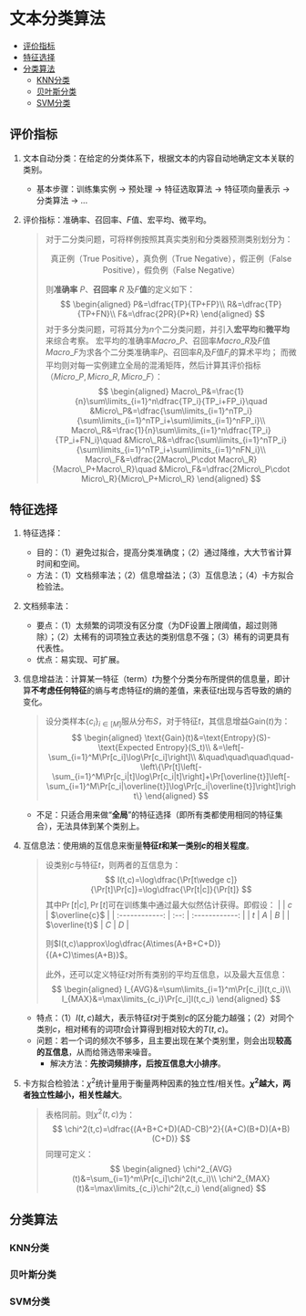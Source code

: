 # 文本分类算法

- [评价指标](#评价指标)
- [特征选择](#特征选择)
- [分类算法](#分类算法)
    - [KNN分类](#knn分类)
    - [贝叶斯分类](#贝叶斯分类)
    - [SVM分类](#svm分类)

## 评价指标

1. 文本自动分类：在给定的分类体系下，根据文本的内容自动地确定文本关联的类别。
    - 基本步骤：训练集实例 -> 预处理 -> 特征选取算法 -> 特征项向量表示 -> 分类算法 -> ...

2. 评价指标：准确率、召回率、$F$值、宏平均、微平均。
    > 对于二分类问题，可将样例按照其真实类别和分类器预测类别划分为：
    > 
    > <center>真正例（True Positive），真负例（True Negative），假正例（False Positive），假负例（False Negative）</center>
    > 
    > 则**准确率** $P$、**召回率** $R$ 及$F$**值**的定义如下：
    > $$
    > \begin{aligned}
    > P&=\dfrac{TP}{TP+FP}\\
    > R&=\dfrac{TP}{TP+FN}\\
    > F&=\dfrac{2PR}{P+R}
    > \end{aligned}
    > $$
    > 对于多分类问题，可将其分为$n$个二分类问题，并引入**宏平均**和**微平均**来综合考察。
    > 宏平均的准确率$Macro\_P$、召回率$Macro\_R$及$F$值$Macro\_F$为求各个二分类准确率$P_i$、召回率$R_i$及$F$值$F_i$的算术平均；
    > 而微平均则对每一实例建立全局的混淆矩阵，然后计算其评价指标（$Micro\_P,Micro\_R,Micro\_F$）：
    > $$
    > \begin{aligned}
    > Macro\_P&=\frac{1}{n}\sum\limits_{i=1}^n\dfrac{TP_i}{TP_i+FP_i}\quad &Micro\_P&=\dfrac{\sum\limits_{i=1}^nTP_i}{\sum\limits_{i=1}^nTP_i+\sum\limits_{i=1}^nFP_i}\\
    > Macro\_R&=\frac{1}{n}\sum\limits_{i=1}^n\dfrac{TP_i}{TP_i+FN_i}\quad &Micro\_R&=\dfrac{\sum\limits_{i=1}^nTP_i}{\sum\limits_{i=1}^nTP_i+\sum\limits_{i=1}^nFN_i}\\
    > Macro\_F&=\dfrac{2Macro\_P\cdot Macro\_R}{Macro\_P+Macro\_R}\quad &Micro\_F&=\dfrac{2Micro\_P\cdot Micro\_R}{Micro\_P+Micro\_R}
    > \end{aligned}
    > $$

## 特征选择

1. 特征选择：
    - 目的：（1）避免过拟合，提高分类准确度；（2）通过降维，大大节省计算时间和空间。
    - 方法：（1）文档频率法；（2）信息增益法；（3）互信息法；（4）卡方拟合检验法。

2. 文档频率法：
    - 要点：（1）太频繁的词项没有区分度（为DF设置上限阈值，超过则筛除）；（2）太稀有的词项独立表达的类别信息不强；（3）稀有的词更具有代表性。
    - 优点：易实现、可扩展。

3. 信息增益法：计算某一特征（term）$t$为整个分类分布所提供的信息量，即计算**不考虑任何特征**的熵与考虑特征$t$的熵的差值，来表征$t$出现与否导致的熵的变化。
    > 设分类样本$\{c_i\}_{i\in[M]}$服从分布$S$，对于特征$t$，其信息增益$\text{Gain}(t)$为：
    > $$
    > \begin{aligned}
    > \text{Gain}(t)&=\text{Entropy}(S)-\text{Expected Entropy}(S_t)\\
    > &=\left[-\sum_{i=1}^M\Pr[c_i]\log\Pr[c_i]\right]\\
    > &\quad\quad\quad\quad-\left\{\Pr[t]\left[-\sum_{i=1}^M\Pr[c_i|t]\log\Pr[c_i|t]\right]+\Pr[\overline{t}]\left[-\sum_{i=1}^M\Pr[c_i|\overline{t}]\log\Pr[c_i|\overline{t}]\right]\right\}
    > \end{aligned}
    > $$
    - 不足：只适合用来做“**全局**”的特征选择（即所有类都使用相同的特征集合），无法具体到某个类别上。

3. 互信息法：使用熵的互信息来衡量**特征$t$和某一类别$c$的相关程度**。
    > 设类别$c$与特征$t$，则两者的互信息为：
    > $$
    > I(t,c)=\log\dfrac{\Pr[t\wedge c]}{\Pr[t]\Pr[c]}=\log\dfrac{\Pr[t|c]}{\Pr[t]}
    > $$
    > 其中$\Pr[t|c],\Pr[t]$可在训练集中通过最大似然估计获得。即假设：
    > |                | $c$  | $\overline{c}$ |
    > | :------------: | :--: | :------------: |
    > |      $t$       | $A$  |      $B$       |
    > | $\overline{t}$ | $C$  |      $D$       |
    > 
    > 则$I(t,c)\approx\log\dfrac{A\times(A+B+C+D)}{(A+C)\times(A+B)}$。
    > 
    > 此外，还可以定义特征$t$对所有类别的平均互信息，以及最大互信息：
    > $$
    > \begin{aligned}
    > I_{AVG}&=\sum\limits_{i=1}^m\Pr[c_i]I(t,c_i)\\
    > I_{MAX}&=\max\limits_{c_i}\Pr[c_i]I(t,c_i)
    > \end{aligned}
    > $$
    - 特点：（1）$I(t,c)$越大，表示特征$t$对于类别$c$的区分能力越强；（2）对同个类别$c$，相对稀有的词项$t$会计算得到相对较大的$T(t,c)$。
    - 问题：若一个词的频次不够多，且主要出现在某个类别里，则会出现**较高的互信息**，从而给筛选带来噪音。
        - 解决方法：**先按词频排序，后按互信息大小排序**。
    
4. 卡方拟合检验法：$\chi^2$统计量用于衡量两种因素的独立性/相关性。**$\chi^2$越大，两者独立性越小，相关性越大**。
    > 表格同前。则$\chi^2(t,c)$为：
    > $$
    > \chi^2(t,c)=\dfrac{(A+B+C+D)(AD-CB)^2}{(A+C)(B+D)(A+B)(C+D)}
    > $$
    > 同理可定义：
    > $$
    > \begin{aligned}
    > \chi^2_{AVG}(t)&=\sum_{i=1}^m\Pr[c_i]\chi^2(t,c_i)\\
    > \chi^2_{MAX}(t)&=\max\limits_{c_i}\chi^2(t,c_i)
    > \end{aligned}
    > $$ 

## 分类算法

### KNN分类

### 贝叶斯分类

### SVM分类